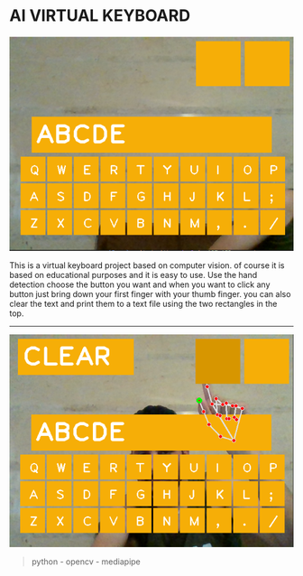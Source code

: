 # AI VIRTUAL KEYBOARD

![](img/home.PNG)

This is a virtual keyboard project based on computer vision. of course it is based on educational purposes and it is easy to use. Use the hand detection choose the button you want and when you want to click any button just bring down your first finger with your thumb finger. you can also clear the text and print them to a text file using the two rectangles in the top.

---

![](img/clear.PNG)

> python - opencv - mediapipe